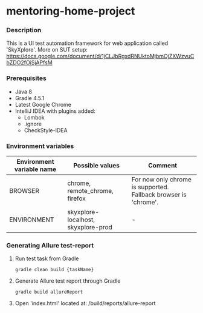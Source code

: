 # mentoring-home-project

### Description
This is a UI test automation framework for web application called 'SkyXplore'.
More on SUT setup: https://docs.google.com/document/d/1jCLJbRgxdRNUktoMjbmOjZXWzvuCbZDO2fOiSjAPfsM

### Prerequisites

* Java 8
* Gradle 4.5.1
* Latest Google Chrome
* IntelliJ IDEA with plugins added:
    * Lombok 
    * .ignore
    * CheckStyle-IDEA

### Environment variables

Environment variable name | Possible values | Comment
--- | --- | ---
BROWSER | chrome, remote_chrome, firefox | For now only chrome is supported. Fallback browser is 'chrome'.
ENVIRONMENT | skyxplore-localhost, skyxplore-prod | -

### Generating Allure test-report

1. Run test task from Gradle
    ```
    gradle clean build {taskName}
    ```
2. Generate Allure test report through Gradle
    ```
    gradle build allureReport
    ```
3. Open 'index.html' located at: /build/reports/allure-report